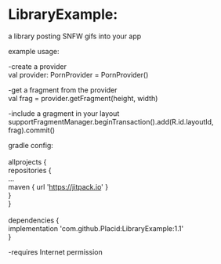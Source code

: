 # LibraryExample: 
a library posting SNFW gifs into your app

example usage:

-create a provider<br />
val provider: PornProvider = PornProvider()

-get a fragment from the provider<br />
val frag = provider.getFragment(height, width)

-include a gragment in your layout<br />
supportFragmentManager.beginTransaction().add(R.id.layoutId, frag).commit()

gradle config: 
<br />
<br />
allprojects { <br />
repositories { <br />
... <br />
maven { url 'https://jitpack.io' } <br />
} <br />
} <br /><br />
dependencies { <br />
	implementation 'com.github.PIacid:LibraryExample:1.1' <br />
} 

-requires Internet permission
